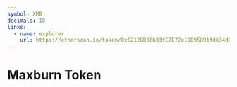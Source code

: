 ```yaml
---
symbol: XMB
decimals: 18
links:
  - name: explorer
    url: https://etherscan.io/token/0x5212BD86b83fE7E72e19D95891fd634d98286f04
---
```


# Maxburn Token

